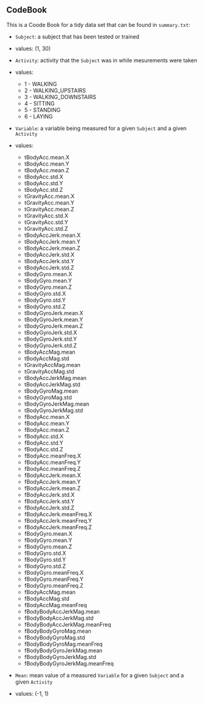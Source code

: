 ## CodeBook

This is a Coode Book for a tidy data set that can be found in `summary.txt`:

- `Subject`: a subject that has been tested or trained
 - values: (1, 30)

- `Activity`: activity that the `Subject` was in while mesurements were taken
 - values: 
    - 1 - WALKING
    - 2 - WALKING_UPSTAIRS
    - 3 - WALKING_DOWNSTAIRS
    - 4 - SITTING
    - 5 - STANDING
    - 6 - LAYING

- `Variable`: a variable being measured for a given `Subject` and a given `Activity`
 - values:
    - tBodyAcc.mean.X 
    - tBodyAcc.mean.Y 
    - tBodyAcc.mean.Z 
    - tBodyAcc.std.X 
    - tBodyAcc.std.Y 
    - tBodyAcc.std.Z 
    - tGravityAcc.mean.X 
    - tGravityAcc.mean.Y 
    - tGravityAcc.mean.Z 
    - tGravityAcc.std.X 
    - tGravityAcc.std.Y 
    - tGravityAcc.std.Z 
    - tBodyAccJerk.mean.X 
    - tBodyAccJerk.mean.Y 
    - tBodyAccJerk.mean.Z 
    - tBodyAccJerk.std.X 
    - tBodyAccJerk.std.Y 
    - tBodyAccJerk.std.Z 
    - tBodyGyro.mean.X 
    - tBodyGyro.mean.Y 
    - tBodyGyro.mean.Z 
    - tBodyGyro.std.X 
    - tBodyGyro.std.Y 
    - tBodyGyro.std.Z 
    - tBodyGyroJerk.mean.X 
    - tBodyGyroJerk.mean.Y 
    - tBodyGyroJerk.mean.Z 
    - tBodyGyroJerk.std.X 
    - tBodyGyroJerk.std.Y 
    - tBodyGyroJerk.std.Z 
    - tBodyAccMag.mean 
    - tBodyAccMag.std 
    - tGravityAccMag.mean 
    - tGravityAccMag.std 
    - tBodyAccJerkMag.mean 
    - tBodyAccJerkMag.std 
    - tBodyGyroMag.mean 
    - tBodyGyroMag.std 
    - tBodyGyroJerkMag.mean 
    - tBodyGyroJerkMag.std 
    - fBodyAcc.mean.X 
    - fBodyAcc.mean.Y 
    - fBodyAcc.mean.Z 
    - fBodyAcc.std.X 
    - fBodyAcc.std.Y 
    - fBodyAcc.std.Z 
    - fBodyAcc.meanFreq.X 
    - fBodyAcc.meanFreq.Y 
    - fBodyAcc.meanFreq.Z 
    - fBodyAccJerk.mean.X 
    - fBodyAccJerk.mean.Y 
    - fBodyAccJerk.mean.Z 
    - fBodyAccJerk.std.X 
    - fBodyAccJerk.std.Y 
    - fBodyAccJerk.std.Z 
    - fBodyAccJerk.meanFreq.X 
    - fBodyAccJerk.meanFreq.Y 
    - fBodyAccJerk.meanFreq.Z 
    - fBodyGyro.mean.X 
    - fBodyGyro.mean.Y 
    - fBodyGyro.mean.Z 
    - fBodyGyro.std.X 
    - fBodyGyro.std.Y 
    - fBodyGyro.std.Z 
    - fBodyGyro.meanFreq.X 
    - fBodyGyro.meanFreq.Y 
    - fBodyGyro.meanFreq.Z 
    - fBodyAccMag.mean 
    - fBodyAccMag.std 
    - fBodyAccMag.meanFreq 
    - fBodyBodyAccJerkMag.mean 
    - fBodyBodyAccJerkMag.std 
    - fBodyBodyAccJerkMag.meanFreq 
    - fBodyBodyGyroMag.mean 
    - fBodyBodyGyroMag.std 
    - fBodyBodyGyroMag.meanFreq 
    - fBodyBodyGyroJerkMag.mean 
    - fBodyBodyGyroJerkMag.std 
    - fBodyBodyGyroJerkMag.meanFreq 

- `Mean`: mean value of a measured `Variable` for a given `Subject` and a given `Activity`
 - values: (-1, 1)
